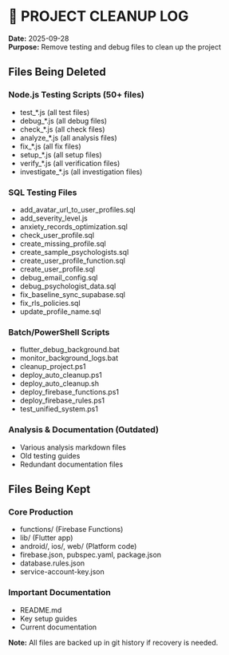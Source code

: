 # 🧹 PROJECT CLEANUP LOG
**Date:** 2025-09-28  
**Purpose:** Remove testing and debug files to clean up the project

## Files Being Deleted

### Node.js Testing Scripts (50+ files)
- test_*.js (all test files)
- debug_*.js (all debug files) 
- check_*.js (all check files)
- analyze_*.js (all analysis files)
- fix_*.js (all fix files)
- setup_*.js (all setup files)
- verify_*.js (all verification files)
- investigate_*.js (all investigation files)

### SQL Testing Files
- add_avatar_url_to_user_profiles.sql
- add_severity_level.js
- anxiety_records_optimization.sql
- check_user_profile.sql
- create_missing_profile.sql
- create_sample_psychologists.sql
- create_user_profile_function.sql
- create_user_profile.sql
- debug_email_config.sql
- debug_psychologist_data.sql
- fix_baseline_sync_supabase.sql
- fix_rls_policies.sql
- update_profile_name.sql

### Batch/PowerShell Scripts
- flutter_debug_background.bat
- monitor_background_logs.bat
- cleanup_project.ps1
- deploy_auto_cleanup.ps1
- deploy_auto_cleanup.sh
- deploy_firebase_functions.ps1
- deploy_firebase_rules.ps1
- test_unified_system.ps1

### Analysis & Documentation (Outdated)
- Various analysis markdown files
- Old testing guides
- Redundant documentation files

## Files Being Kept

### Core Production
- functions/ (Firebase Functions)
- lib/ (Flutter app)
- android/, ios/, web/ (Platform code)
- firebase.json, pubspec.yaml, package.json
- database.rules.json
- service-account-key.json

### Important Documentation
- README.md
- Key setup guides
- Current documentation

**Note:** All files are backed up in git history if recovery is needed.